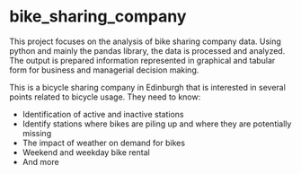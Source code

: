 # bike_sharing_company
This project focuses on the analysis of bike sharing company data. Using python and mainly the pandas library, the data is processed and analyzed. The output is prepared information represented in graphical and tabular form for business and managerial decision making.

This is a bicycle sharing company in Edinburgh that is interested in several points related to bicycle usage. They need to know:
 - Identification of active and inactive stations
 - Identify stations where bikes are piling up and where they are potentially missing
 - The impact of weather on demand for bikes
 - Weekend and weekday bike rental
 - And more
